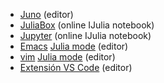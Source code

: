 - [Juno](https://junolab.org) (editor)
- [JuliaBox](https://www.juliabox.com) (online IJulia notebook)
- [Jupyter](https://try.jupyter.org) (online IJulia notebook)
- [Emacs](https://www.gnu.org/software/emacs) [Julia
  mode](https://www.emacswiki.org/emacs/Julia) (editor)
- [vim](https://www.vim.org) [Julia
  mode](https://github.com/JuliaLang/julia-vim) (editor)
- [Extensión VS Code](https://marketplace.visualstudio.com/items?itemName=julialang.language-julia)
  (editor)
